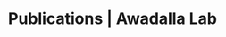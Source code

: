 ---
title: Publications | Awadalla Lab
permalink: /publications/
published: false
isPublic_b: true

publicationType_txt: journal
title_txt: "Selective constraint, background selection, and mutation accumulation variability within and between human populations."
pmid_ti: 23875710
publishDate_tdt: "2013-07-23T07:23:33.000Z"
journalTitle_txt: "BMC genomics"
volume_ti: 14
doi_txt: "10.1186/1471-2164-14-495"
authors_list: 
  - author_txt: "Hodgkinson A"
  - author_txt: "Casals F"
  - author_txt: "Idaghdour Y"
  - author_txt: "Grenier JC"
  - author_txt: "Hernandez RD"
  - author_txt: "Awadalla P"
---